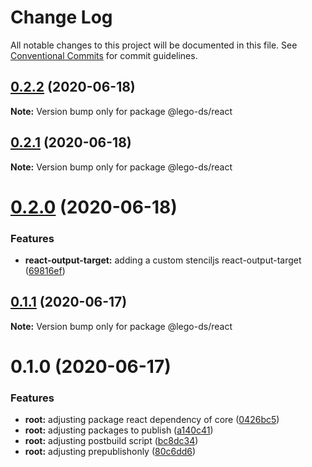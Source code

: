# Change Log

All notable changes to this project will be documented in this file.
See [Conventional Commits](https://conventionalcommits.org) for commit guidelines.

## [0.2.2](https://github.com/victormath12/lego-ds/compare/@lego-ds/react@0.2.1...@lego-ds/react@0.2.2) (2020-06-18)

**Note:** Version bump only for package @lego-ds/react





## [0.2.1](https://github.com/victormath12/lego-ds/compare/@lego-ds/react@0.2.0...@lego-ds/react@0.2.1) (2020-06-18)

**Note:** Version bump only for package @lego-ds/react





# [0.2.0](https://github.com/victormath12/lego-ds/compare/@lego-ds/react@0.1.1...@lego-ds/react@0.2.0) (2020-06-18)


### Features

* **react-output-target:** adding a custom stenciljs react-output-target ([69816ef](https://github.com/victormath12/lego-ds/commit/69816efab5508c4049fd33bf52685be61e8b5710))





## [0.1.1](https://github.com/victormath12/lego-ds/compare/@lego-ds/react@0.1.0...@lego-ds/react@0.1.1) (2020-06-17)

**Note:** Version bump only for package @lego-ds/react





# 0.1.0 (2020-06-17)


### Features

* **root:** adjusting package react dependency of core ([0426bc5](https://github.com/victormath12/lego-ds/commit/0426bc59719a6d3f1960de082dd96ecbef362d3e))
* **root:** adjusting packages to publish ([a140c41](https://github.com/victormath12/lego-ds/commit/a140c412077f2e70800d2479712a76580184bbee))
* **root:** adjusting postbuild script ([bc8dc34](https://github.com/victormath12/lego-ds/commit/bc8dc3434ab219eb7d5aef0f2ad7992be544a8be))
* **root:** adjusting prepublishonly ([80c6dd6](https://github.com/victormath12/lego-ds/commit/80c6dd689bc6c8a2cc26b0860dd0fd7614b17277))
